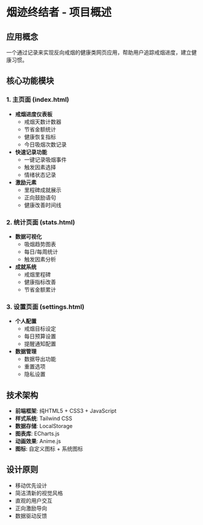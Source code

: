 # 烟迹终结者 - 项目概述

## 应用概念
一个通过记录来实现反向戒烟的健康类网页应用，帮助用户追踪戒烟进度，建立健康习惯。

## 核心功能模块

### 1. 主页面 (index.html)
- **戒烟进度仪表板**
  - 戒烟天数计数器
  - 节省金额统计
  - 健康恢复指标
  - 今日吸烟次数记录
- **快速记录功能**
  - 一键记录吸烟事件
  - 触发因素选择
  - 情绪状态记录
- **激励元素**
  - 里程碑成就展示
  - 正向鼓励语句
  - 健康改善时间线

### 2. 统计页面 (stats.html)
- **数据可视化**
  - 吸烟趋势图表
  - 每日/每周统计
  - 触发因素分析
- **成就系统**
  - 戒烟里程碑
  - 健康指标改善
  - 节省金额累计

### 3. 设置页面 (settings.html)
- **个人配置**
  - 戒烟目标设定
  - 每日预算设置
  - 提醒通知配置
- **数据管理**
  - 数据导出功能
  - 重置选项
  - 隐私设置

## 技术架构
- **前端框架**: 纯HTML5 + CSS3 + JavaScript
- **样式系统**: Tailwind CSS
- **数据存储**: LocalStorage
- **图表库**: ECharts.js
- **动画效果**: Anime.js
- **图标**: 自定义图标 + 系统图标

## 设计原则
- 移动优先设计
- 简洁清新的视觉风格
- 直观的用户交互
- 正向激励导向
- 数据驱动反馈